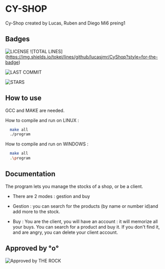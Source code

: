 
# CY-SHOP

Cy-Shop created by Lucas, Ruben and Diego
Mi6 preing1


## Badges
![LICENSE](https://img.shields.io/badge/PROJECT%20NAME-CY--SHOP-green/?style=for-the-badge&logo=appveyor) ![TOTAL LINES] (https://img.shields.io/tokei/lines/github/lucasjmr/CyShop?style=for-the-badge)

![LAST COMMIT](https://img.shields.io/github/commit-activity/y/lucasjmr/CyShop?style=for-the-badge)

![STARS](https://img.shields.io/github/stars/lucasjmr/Cy-Shop?style=for-the-badge)
## How to use
GCC and MAKE are needed.

How to compile and run on LINUX : 

```bash
  make all
  ./program
```
How to compile and run on WINDOWS :
```bash
  make all
  .\program
```
## Documentation

The program lets you manage the stocks of a shop, or be a client. 
- There are 2 modes : gestion and buy

- Gestion : you can search for the products (by name or number id)and add more to the stock. 
- Buy : You are the client, you will have an account : it will memorize all your buys. You can search for a product and buy it. If you don't find it, and are angry, you can delete your client account. 



## Approved by °o°

![Approved by THE ROCK](https://i.imgur.com/CxFMN2w.png)
